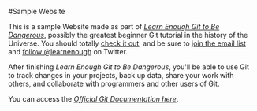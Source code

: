 #Sample Website

This is a sample Website made as part of [*Learn Enough Git to Be Dangerous*](https://www.learnenough.com/git-tutorial), possibly the greatest beginner Git tutorial in the history of the Universe. You should totally [check it out](https://www.learnenough.com/git-tutorial), and be sure to [join the email list](https://www.learnenough.com/#email_list) and [follow @learnenough](https://twitter.com/learnenough) on Twitter.

After finishing *Learn Enough Git to Be Dangerous*, you'll be able to use Git to track changes in your projects, back up data, share your work with others, and collaborate with programmers and other users of Git.

You can access the [*Official Git Documentation here*](git-scm.com/doc).
